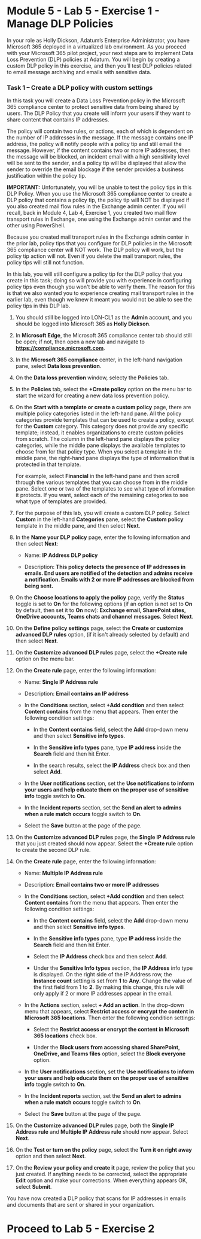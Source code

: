# Module 5 - Lab 5 - Exercise 1 - Manage DLP Policies  

In your role as Holly Dickson, Adatum’s Enterprise Administrator, you have Microsoft 365 deployed in a virtualized lab environment. As you proceed with your Microsoft 365 pilot project, your next steps are to implement Data Loss Prevention (DLP) policies at Adatum. You will begin by creating a custom DLP policy in this exercise, and then you’ll test DLP policies related to email message archiving and emails with sensitive data. 

### Task 1 – Create a DLP policy with custom settings

In this task you will create a Data Loss Prevention policy in the Microsoft 365 compliance center to protect sensitive data from being shared by users. The DLP Policy that you create will inform your users if they want to share content that contains IP addresses. 

The policy will contain two rules, or actions, each of which is dependent on the number of IP addresses in the message. If the message contains one IP address, the policy will notify people with a policy tip and still email the message. However, if the content contains two or more IP addresses, then the message will be blocked, an incident email with a high sensitivity level will be sent to the sender, and a policy tip will be displayed that allow the sender to override the email blockage if the sender provides a business justification within the policy tip.

**IMPORTANT:** Unfortunately, you will be unable to test the policy tips in this DLP Policy. When you use the Microsoft 365 compliance center to create a DLP policy that contains a policy tip, the policy tip will NOT be displayed if you also created mail flow rules in the Exchange admin center. If you will recall, back in Module 4, Lab 4, Exercise 1, you created two mail flow transport rules in Exchange, one using the Exchange admin center and the other using PowerShell. 

Because you created mail transport rules in the Exchange admin center in the prior lab, policy tips that you configure for DLP policies in the Microsoft 365 compliance center will NOT work. The DLP policy will work, but the policy tip action will not. Even if you delete the mail transport rules, the policy tips will still not function. 

In this lab, you will still configure a policy tip for the DLP policy that you create in this task; doing so will provide you with experience in configuring policy tips even though you won't be able to verify them. The reason for this is that we also wanted you to experience creating mail transport rules in the earlier lab, even though we knew it meant you would not be able to see the policy tips in this DLP lab.  

1. You should still be logged into LON-CL1 as the **Admin** account, and you should be logged into Microsoft 365 as **Holly Dickson**. 

2. In **Microsoft Edge**, the Microsoft 365 compliance center tab should still be open; if not, then open a new tab and navigate to **https://compliance.microsoft.com**.

3. In the **Microsoft 365 compliance** center, in the left-hand navigation pane, select **Data loss prevention**.

5. On the **Data loss prevention** window, selecty the **Policies** tab.

4. In the **Policies** tab, select the **+Create policy** option on the menu bar to start the wizard for creating a new data loss prevention policy.

5. On the **Start with a template or create a custom policy** page, there are multiple policy categories listed in the left-hand pane. All the policy categories provide templates that can be used to create a policy, except for the **Custom** category. This category does not provide any specific template; instead, it enables organizations to create custom policies from scratch. The column in the left-hand pane displays the policy categories, while the middle pane displays the available templates to choose from for that policy type. When you select a template in the middle pane, the right-hand pane displays the type of information that is protected in that template. <br/> 

    For example, select **Financial** in the left-hand pane and then scroll through the various templates that you can choose from in the middle pane. Select one or two of the templates to see what type of information it protects. If you want, select each of the remaining categories to see what type of templates are provided. <br/>
  
6. For the purpose of this lab, you will create a custom DLP policy. Select **Custom** in the left-hand **Categories** pane, select the **Custom policy** template in the middle pane, and then select **Next**.

7. In the **Name your DLP policy** page, enter the following information and then select **Next**:

      - Name: **IP Address DLP policy**

      - Description: **This policy detects the presence of IP addresses in emails. End users are notified of the detection and admins receive a notification. Emails with 2 or more IP addresses are blocked from being sent.**

8. On the **Choose locations to apply the policy** page, verify the **Status** toggle is set to **On** for the following options (if an option is not set to **On** by default, then set it to **On** now): **Exchange email, SharePoint sites, OneDrive accounts, Teams chats and channel messages**. Select **Next**.

9. On the **Define policy settings** page, select the **Create or customize advanced DLP rules** option, (if it isn't already selected by default) and then select **Next**. 

10. On the **Customize advanced DLP rules** page, select the **+Create rule** option on the menu bar.

11. On the **Create rule** page, enter the following information:
    
      - Name: **Single IP Address rule**
    
      - Description: **Email contains an IP address**
    
      - In the **Conditions** section, select **+Add condtion** and then select **Content contains** from the menu that appears. Then enter the following condition settings:
    
        - In the **Content contains** field, select the **Add** drop-down menu and then select **Sensitive info types**.
        
        - In the **Sensitive info types** pane, type **IP address** inside the **Search** field and then hit Enter.
        
        - In the search results, select the **IP Address** check box and then select **Add**.
        
     - In the **User notifications** section, set the **Use notifications to inform your users and help educate them on the proper use of sensitive info** toggle switch to **On**.
    
    - In the **Incident reports** section, set the **Send an alert to admins when a rule match occurs** toggle switch to **On**.

    - Select the **Save** button at the page of the page.

12. On the **Customize advanced DLP rules** page, the **Single IP Address rule** that you just created should now appear. Select the **+Create rule** option to create the second DLP rule. 

13. On the **Create rule** page, enter the following information:
    
      - Name: **Multiple IP Address rule**
    
     - Description: **Email contains two or more IP addresses**
    
      - In the **Conditions** section, select **+Add condtion** and then select **Content contains** from the menu that appears. Then enter the following condition settings:
    
        - In the **Content contains** field, select the **Add** drop-down menu and then select **Sensitive info types**.
        
        - In the **Sensitive info types** pane, type **IP address** inside the **Search** field and then hit Enter.
        
        - Select the **IP Address** check box and then select **Add**.

        - Under the **Sensitive Info types** section, the **IP Address** info type is displayed. On the right side of the IP Address row, the **Instance count** setting is set from **1** to **Any**. Change the value of the first field from 1 to **2**. By making this change, this rule will only apply if 2 or more IP addresses appear in the email. 
    
     - In the **Actions** section, select **+ Add an action**. In the drop-down menu that appears, select **Restrict access or encrypt the content in Microsoft 365 locations**. Then enter the following condition settings:

        - Select the **Restrict access or encrypt the content in Microsoft 365 locations** check box.

        - Under the **Block users from accessing shared SharePoint, OneDrive, and Teams files** option, select the **Block everyone** option.
    
     - In the **User notifications** section, set the **Use notifications to inform your users and help educate them on the proper use of sensitive info** toggle switch to **On**. 
    
    - In the **Incident reports** section, set the **Send an alert to admins when a rule match occurs** toggle switch to **On**.

    - Select the **Save** button at the page of the page.

14. On the **Customize advanced DLP rules** page, both the **Single IP Address rule** and **Multiple IP Address rule** should now appear. Select **Next**.

15. On the **Test or turn on the policy** page, select the **Turn it on right away** option and then select **Next**.

16. On the **Review your policy and create it** page, review the policy that you just created. If anything needs to be corrected, select the appropriate **Edit** option and make your corrections. When everything appears OK, select **Submit**.


You have now created a DLP policy that scans for IP addresses in emails and documents that are sent or shared in your organization.


# Proceed to Lab 5 - Exercise 2 

